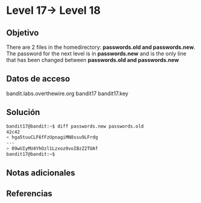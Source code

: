 
# Level 17→ Level 18

## Objetivo
There are 2 files in the homedirectory: **passwords.old and passwords.new**. The password for the next level is in **passwords.new** and is the only line that has been changed between **passwords.old and passwords.new**
## Datos de acceso
bandit.labs.overthewire.org
bandit17
bandit17.key

## Solución
```bash
bandit17@bandit:~$ diff passwords.new passwords.old
42c42
< hga5tuuCLF6fFzUpnagiMN8ssu9LFrdg
---
> 09wUIyMU4YhOzl1Lzxoz0voIBzZ2TUAf
bandit17@bandit:~$ 

```


## Notas adicionales

## Referencias